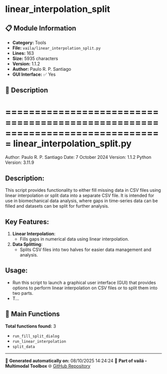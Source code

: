 # linear_interpolation_split

## 📋 Module Information

- **Category:** Tools
- **File:** `vaila/linear_interpolation_split.py`
- **Lines:** 163
- **Size:** 5935 characters
- **Version:** 1.1.2
- **Author:** Paulo R. P. Santiago
- **GUI Interface:** ✅ Yes

## 📖 Description


===============================================================================
linear_interpolation_split.py
===============================================================================
Author: Paulo R. P. Santiago
Date: 7 October 2024
Version: 1.1.2
Python Version: 3.11.9

Description:
------------
This script provides functionality to either fill missing data in CSV files using
linear interpolation or split data into a separate CSV file. It is intended for
use in biomechanical data analysis, where gaps in time-series data can be filled
and datasets can be split for further analysis.

Key Features:
-------------
1. **Linear Interpolation**:
   - Fills gaps in numerical data using linear interpolation.
2. **Data Splitting**:
   - Splits CSV files into two halves for easier data management and analysis.

Usage:
------
- Run this script to launch a graphical user interface (GUI) that provides options
  to perform linear interpolation on CSV files or to split them into two parts.
- T...

## 🔧 Main Functions

**Total functions found:** 3

- `run_fill_split_dialog`
- `run_linear_interpolation`
- `split_data`




---

📅 **Generated automatically on:** 08/10/2025 14:24:24
🔗 **Part of vailá - Multimodal Toolbox**
🌐 [GitHub Repository](https://github.com/vaila-multimodaltoolbox/vaila)
